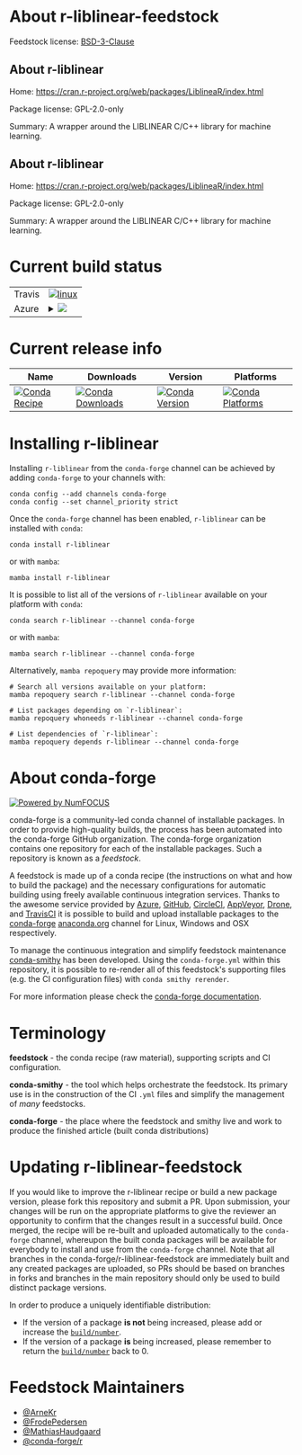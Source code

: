 About r-liblinear-feedstock
===========================

Feedstock license: [BSD-3-Clause](https://github.com/conda-forge/r-liblinear-feedstock/blob/main/LICENSE.txt)


About r-liblinear
-----------------

Home: https://cran.r-project.org/web/packages/LiblineaR/index.html

Package license: GPL-2.0-only

Summary: A wrapper around the LIBLINEAR C/C++ library for machine learning.

About r-liblinear
-----------------

Home: https://cran.r-project.org/web/packages/LiblineaR/index.html

Package license: GPL-2.0-only

Summary: A wrapper around the LIBLINEAR C/C++ library for machine learning.

Current build status
====================


<table><tr>
    <td>Travis</td>
    <td>
      <a href="https://app.travis-ci.com/conda-forge/r-liblinear-feedstock">
        <img alt="linux" src="https://img.shields.io/travis/com/conda-forge/r-liblinear-feedstock/main.svg?label=Linux">
      </a>
    </td>
  </tr>
    
  <tr>
    <td>Azure</td>
    <td>
      <details>
        <summary>
          <a href="https://dev.azure.com/conda-forge/feedstock-builds/_build/latest?definitionId=1307&branchName=main">
            <img src="https://dev.azure.com/conda-forge/feedstock-builds/_apis/build/status/r-liblinear-feedstock?branchName=main">
          </a>
        </summary>
        <table>
          <thead><tr><th>Variant</th><th>Status</th></tr></thead>
          <tbody><tr>
              <td>linux_64_r_base4.2</td>
              <td>
                <a href="https://dev.azure.com/conda-forge/feedstock-builds/_build/latest?definitionId=1307&branchName=main">
                  <img src="https://dev.azure.com/conda-forge/feedstock-builds/_apis/build/status/r-liblinear-feedstock?branchName=main&jobName=linux&configuration=linux%20linux_64_r_base4.2" alt="variant">
                </a>
              </td>
            </tr><tr>
              <td>linux_64_r_base4.3</td>
              <td>
                <a href="https://dev.azure.com/conda-forge/feedstock-builds/_build/latest?definitionId=1307&branchName=main">
                  <img src="https://dev.azure.com/conda-forge/feedstock-builds/_apis/build/status/r-liblinear-feedstock?branchName=main&jobName=linux&configuration=linux%20linux_64_r_base4.3" alt="variant">
                </a>
              </td>
            </tr><tr>
              <td>linux_aarch64_r_base4.2</td>
              <td>
                <a href="https://dev.azure.com/conda-forge/feedstock-builds/_build/latest?definitionId=1307&branchName=main">
                  <img src="https://dev.azure.com/conda-forge/feedstock-builds/_apis/build/status/r-liblinear-feedstock?branchName=main&jobName=linux&configuration=linux%20linux_aarch64_r_base4.2" alt="variant">
                </a>
              </td>
            </tr><tr>
              <td>linux_aarch64_r_base4.3</td>
              <td>
                <a href="https://dev.azure.com/conda-forge/feedstock-builds/_build/latest?definitionId=1307&branchName=main">
                  <img src="https://dev.azure.com/conda-forge/feedstock-builds/_apis/build/status/r-liblinear-feedstock?branchName=main&jobName=linux&configuration=linux%20linux_aarch64_r_base4.3" alt="variant">
                </a>
              </td>
            </tr><tr>
              <td>linux_ppc64le_r_base4.2</td>
              <td>
                <a href="https://dev.azure.com/conda-forge/feedstock-builds/_build/latest?definitionId=1307&branchName=main">
                  <img src="https://dev.azure.com/conda-forge/feedstock-builds/_apis/build/status/r-liblinear-feedstock?branchName=main&jobName=linux&configuration=linux%20linux_ppc64le_r_base4.2" alt="variant">
                </a>
              </td>
            </tr><tr>
              <td>linux_ppc64le_r_base4.3</td>
              <td>
                <a href="https://dev.azure.com/conda-forge/feedstock-builds/_build/latest?definitionId=1307&branchName=main">
                  <img src="https://dev.azure.com/conda-forge/feedstock-builds/_apis/build/status/r-liblinear-feedstock?branchName=main&jobName=linux&configuration=linux%20linux_ppc64le_r_base4.3" alt="variant">
                </a>
              </td>
            </tr><tr>
              <td>osx_64_r_base4.2</td>
              <td>
                <a href="https://dev.azure.com/conda-forge/feedstock-builds/_build/latest?definitionId=1307&branchName=main">
                  <img src="https://dev.azure.com/conda-forge/feedstock-builds/_apis/build/status/r-liblinear-feedstock?branchName=main&jobName=osx&configuration=osx%20osx_64_r_base4.2" alt="variant">
                </a>
              </td>
            </tr><tr>
              <td>osx_64_r_base4.3</td>
              <td>
                <a href="https://dev.azure.com/conda-forge/feedstock-builds/_build/latest?definitionId=1307&branchName=main">
                  <img src="https://dev.azure.com/conda-forge/feedstock-builds/_apis/build/status/r-liblinear-feedstock?branchName=main&jobName=osx&configuration=osx%20osx_64_r_base4.3" alt="variant">
                </a>
              </td>
            </tr><tr>
              <td>osx_arm64_r_base4.2</td>
              <td>
                <a href="https://dev.azure.com/conda-forge/feedstock-builds/_build/latest?definitionId=1307&branchName=main">
                  <img src="https://dev.azure.com/conda-forge/feedstock-builds/_apis/build/status/r-liblinear-feedstock?branchName=main&jobName=osx&configuration=osx%20osx_arm64_r_base4.2" alt="variant">
                </a>
              </td>
            </tr><tr>
              <td>osx_arm64_r_base4.3</td>
              <td>
                <a href="https://dev.azure.com/conda-forge/feedstock-builds/_build/latest?definitionId=1307&branchName=main">
                  <img src="https://dev.azure.com/conda-forge/feedstock-builds/_apis/build/status/r-liblinear-feedstock?branchName=main&jobName=osx&configuration=osx%20osx_arm64_r_base4.3" alt="variant">
                </a>
              </td>
            </tr><tr>
              <td>win_64</td>
              <td>
                <a href="https://dev.azure.com/conda-forge/feedstock-builds/_build/latest?definitionId=1307&branchName=main">
                  <img src="https://dev.azure.com/conda-forge/feedstock-builds/_apis/build/status/r-liblinear-feedstock?branchName=main&jobName=win&configuration=win%20win_64_" alt="variant">
                </a>
              </td>
            </tr>
          </tbody>
        </table>
      </details>
    </td>
  </tr>
</table>

Current release info
====================

| Name | Downloads | Version | Platforms |
| --- | --- | --- | --- |
| [![Conda Recipe](https://img.shields.io/badge/recipe-r--liblinear-green.svg)](https://anaconda.org/conda-forge/r-liblinear) | [![Conda Downloads](https://img.shields.io/conda/dn/conda-forge/r-liblinear.svg)](https://anaconda.org/conda-forge/r-liblinear) | [![Conda Version](https://img.shields.io/conda/vn/conda-forge/r-liblinear.svg)](https://anaconda.org/conda-forge/r-liblinear) | [![Conda Platforms](https://img.shields.io/conda/pn/conda-forge/r-liblinear.svg)](https://anaconda.org/conda-forge/r-liblinear) |

Installing r-liblinear
======================

Installing `r-liblinear` from the `conda-forge` channel can be achieved by adding `conda-forge` to your channels with:

```
conda config --add channels conda-forge
conda config --set channel_priority strict
```

Once the `conda-forge` channel has been enabled, `r-liblinear` can be installed with `conda`:

```
conda install r-liblinear
```

or with `mamba`:

```
mamba install r-liblinear
```

It is possible to list all of the versions of `r-liblinear` available on your platform with `conda`:

```
conda search r-liblinear --channel conda-forge
```

or with `mamba`:

```
mamba search r-liblinear --channel conda-forge
```

Alternatively, `mamba repoquery` may provide more information:

```
# Search all versions available on your platform:
mamba repoquery search r-liblinear --channel conda-forge

# List packages depending on `r-liblinear`:
mamba repoquery whoneeds r-liblinear --channel conda-forge

# List dependencies of `r-liblinear`:
mamba repoquery depends r-liblinear --channel conda-forge
```


About conda-forge
=================

[![Powered by
NumFOCUS](https://img.shields.io/badge/powered%20by-NumFOCUS-orange.svg?style=flat&colorA=E1523D&colorB=007D8A)](https://numfocus.org)

conda-forge is a community-led conda channel of installable packages.
In order to provide high-quality builds, the process has been automated into the
conda-forge GitHub organization. The conda-forge organization contains one repository
for each of the installable packages. Such a repository is known as a *feedstock*.

A feedstock is made up of a conda recipe (the instructions on what and how to build
the package) and the necessary configurations for automatic building using freely
available continuous integration services. Thanks to the awesome service provided by
[Azure](https://azure.microsoft.com/en-us/services/devops/), [GitHub](https://github.com/),
[CircleCI](https://circleci.com/), [AppVeyor](https://www.appveyor.com/),
[Drone](https://cloud.drone.io/welcome), and [TravisCI](https://travis-ci.com/)
it is possible to build and upload installable packages to the
[conda-forge](https://anaconda.org/conda-forge) [anaconda.org](https://anaconda.org/)
channel for Linux, Windows and OSX respectively.

To manage the continuous integration and simplify feedstock maintenance
[conda-smithy](https://github.com/conda-forge/conda-smithy) has been developed.
Using the ``conda-forge.yml`` within this repository, it is possible to re-render all of
this feedstock's supporting files (e.g. the CI configuration files) with ``conda smithy rerender``.

For more information please check the [conda-forge documentation](https://conda-forge.org/docs/).

Terminology
===========

**feedstock** - the conda recipe (raw material), supporting scripts and CI configuration.

**conda-smithy** - the tool which helps orchestrate the feedstock.
                   Its primary use is in the construction of the CI ``.yml`` files
                   and simplify the management of *many* feedstocks.

**conda-forge** - the place where the feedstock and smithy live and work to
                  produce the finished article (built conda distributions)


Updating r-liblinear-feedstock
==============================

If you would like to improve the r-liblinear recipe or build a new
package version, please fork this repository and submit a PR. Upon submission,
your changes will be run on the appropriate platforms to give the reviewer an
opportunity to confirm that the changes result in a successful build. Once
merged, the recipe will be re-built and uploaded automatically to the
`conda-forge` channel, whereupon the built conda packages will be available for
everybody to install and use from the `conda-forge` channel.
Note that all branches in the conda-forge/r-liblinear-feedstock are
immediately built and any created packages are uploaded, so PRs should be based
on branches in forks and branches in the main repository should only be used to
build distinct package versions.

In order to produce a uniquely identifiable distribution:
 * If the version of a package **is not** being increased, please add or increase
   the [``build/number``](https://docs.conda.io/projects/conda-build/en/latest/resources/define-metadata.html#build-number-and-string).
 * If the version of a package **is** being increased, please remember to return
   the [``build/number``](https://docs.conda.io/projects/conda-build/en/latest/resources/define-metadata.html#build-number-and-string)
   back to 0.

Feedstock Maintainers
=====================

* [@ArneKr](https://github.com/ArneKr/)
* [@FrodePedersen](https://github.com/FrodePedersen/)
* [@MathiasHaudgaard](https://github.com/MathiasHaudgaard/)
* [@conda-forge/r](https://github.com/conda-forge/r/)

